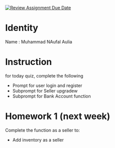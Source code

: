 [![Review Assignment Due Date](https://classroom.github.com/assets/deadline-readme-button-22041afd0340ce965d47ae6ef1cefeee28c7c493a6346c4f15d667ab976d596c.svg)](https://classroom.github.com/a/XF7mZCna)

# Identity

Name : Muhammad NAufal Aulia

# Instruction

for today quiz, complete the following

- Prompt for user login and register
- Subprompt for Seller upgradew
- Subprompt for Bank Account function

# Homework 1 (next week)

Complete the function as a seller to:

- Add inventory as a seller
